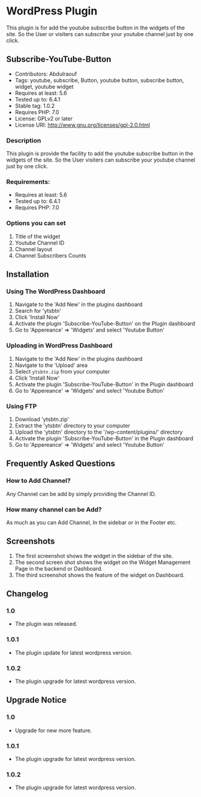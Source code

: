 # WordPress Plugin

This plugin is for add the youtube subscribe button in the widgets of the site. So the User or visiters can subscribe your youtube channel just by one click.

##  Subscribe-YouTube-Button 
- Contributors: Abdulraouf
- Tags: youtube, subscribe, Button, youtube button, subscribe button, widget, youtube widget
- Requires at least: 5.6
- Tested up to: 6.4.1
- Stable tag: 1.0.2
- Requires PHP: 7.0
- License: GPLv2 or later
- License URI: http://www.gnu.org/licenses/gpl-2.0.html


### Description 

This plugin is provide the facility to add the youtube subscribe button in the widgets of the site. So the User visiters can subscribe your youtube channel just by one click.


### Requirements:

*   Requires at least: 5.6
*   Tested up to: 6.4.1
*   Requires PHP: 7.0

### Options you can set 

1. Title of the widget
2. Youtube Channel ID
3. Channel layout
4. Channel Subscribers Counts

## Installation 

### Using The WordPress Dashboard 

1. Navigate to the 'Add New' in the plugins dashboard
2. Search for 'ytsbtn'
3. Click 'Install Now'
4. Activate the plugin 'Subscribe-YouTube-Button' on the Plugin dashboard
5. Go to 'Appereance' => 'Widgets' and select 'Youtube Button'

### Uploading in WordPress Dashboard 

1. Navigate to the 'Add New' in the plugins dashboard
2. Navigate to the 'Upload' area
3. Select `ytsbtn.zip` from your computer
4. Click 'Install Now'
5. Activate the plugin 'Subscribe-YouTube-Button' in the Plugin dashboard
6. Go to 'Appereance' => 'Widgets' and select 'Youtube Button'

### Using FTP 

1. Download 'ytsbtn.zip'
2. Extract the 'ytsbtn' directory to your computer
3. Upload the 'ytsbtn' directory to the '/wp-content/plugins/' directory
4. Activate the plugin 'Subscribe-YouTube-Button' in the Plugin dashboard
5. Go to 'Appereance' => 'Widgets' and select 'Youtube Button'

##  Frequently Asked Questions 

### How to Add Channel? 

Any Channel can be add by simply providing the Channel ID.

### How many channel can be Add? 

As much as you can Add Channel, In the sidebar or in the Footer etc.

##  Screenshots 

1. The first screenshot shows the widget in the sidebar of the site.
2. The second screen shot shows the widget on the Widget Management Page in the backend or Dashboard.
3. The third screenshot shows the feature of the widget on Dashboard.

## Changelog 

### 1.0 
* The plugin was released.

### 1.0.1 
* The plugin update for latest wordpress version.

### 1.0.2 
* The plugin upgrade for latest wordpress version.

## Upgrade Notice 

### 1.0 
* Upgrade for new more feature. 

### 1.0.1 
* The plugin upgrade for latest wordpress version.

### 1.0.2 
* The plugin upgrade for latest wordpress version.
